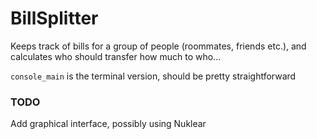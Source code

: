 # BillSplitter
Keeps track of bills for a group of people (roommates, friends etc.), and calculates who should transfer how much to who...

`console_main` is the terminal version, should be pretty straightforward


### TODO 
Add graphical interface, possibly using Nuklear
